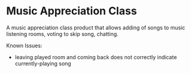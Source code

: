 # Music Appreciation Class

A music appreciation class product that allows adding of songs to music listening rooms, voting to skip song, chatting.

Known Issues:
- leaving played room and coming back does not correctly indicate currently-playing song